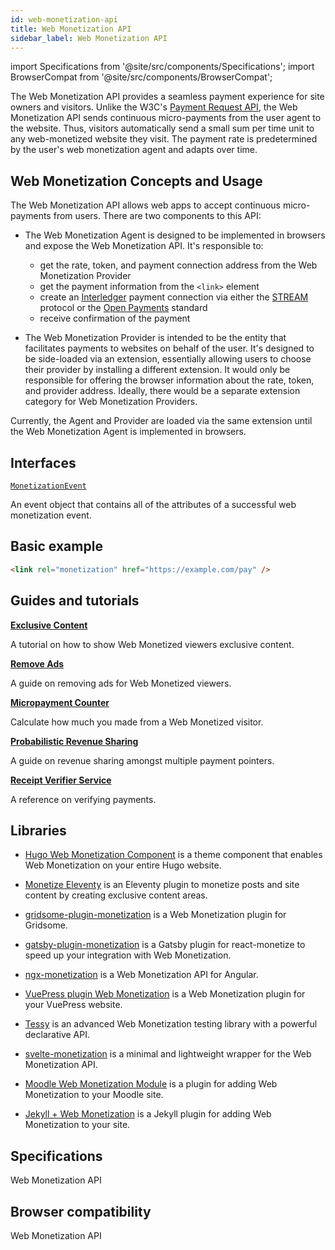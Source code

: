 ```yaml
---
id: web-monetization-api
title: Web Monetization API
sidebar_label: Web Monetization API
---
```


import Specifications from '@site/src/components/Specifications';
import BrowserCompat from '@site/src/components/BrowserCompat';

The Web Monetization API provides a seamless payment experience for site owners and visitors. Unlike the W3C's [Payment Request API](https://developer.mozilla.org/en-US/docs/Web/API/Payment_Request_API), the Web Monetization API sends continuous micro-payments from the user agent to the website. Thus, visitors automatically send a small sum per time unit to any web-monetized website they visit. The payment rate is predetermined by the user's web monetization agent and adapts over time.

## Web Monetization Concepts and Usage

The Web Monetization API allows web apps to accept continuous micro-payments from users. There are two components to this API:

- The Web Monetization Agent is designed to be implemented in browsers and expose the Web Monetization API. It's responsible to:
  - get the rate, token, and payment connection address from the Web Monetization Provider
  - get the payment information from the `<link>` element
  - create an [Interledger](https://interledger.org/) payment connection via either the [STREAM](https://interledger.org/rfcs/0029-stream/) protocol or the [Open Payments](https://docs.openpayments.guide/) standard
  - receive confirmation of the payment

- The Web Monetization Provider is intended to be the entity that facilitates payments to websites on behalf of the user. It's designed to be side-loaded via an extension, essentially allowing users to choose their provider by installing a different extension. It would only be responsible for offering the browser information about the rate, token, and provider address. Ideally, there would be a separate extension category for Web Monetization Providers. 

Currently, the Agent and Provider are loaded via the same extension until the Web Monetization Agent is implemented in browsers.


## Interfaces

[`MonetizationEvent`](monetization-event.md)

An event object that contains all of the attributes of a successful web monetization event.

## Basic example

```html
<link rel="monetization" href="https://example.com/pay" />
```

## Guides and tutorials

[**Exclusive Content**](exclusive-content.md)

A tutorial on how to show Web Monetized viewers exclusive content.

[**Remove Ads**](remove-ads.md)

A guide on removing ads for Web Monetized viewers.

[**Micropayment Counter**](counter.md)

Calculate how much you made from a Web Monetized visitor.

[**Probabilistic Revenue Sharing**](probabilistic-rev-sharing.md)

A guide on revenue sharing amongst multiple payment pointers.

[**Receipt Verifier Service**](receipt-verifier.md)

A reference on verifying payments.

## Libraries

- [Hugo Web Monetization Component](https://github.com/sabineschaller/hugo-webmonetization-component) is a theme component that enables Web Monetization on your entire Hugo website.

- [Monetize Eleventy](https://github.com/DanCanetti/eleventy-plugin-monetization) is an Eleventy plugin to monetize posts and site content by creating exclusive content areas.

- [gridsome-plugin-monetization](https://github.com/Sergix/gridsome-plugin-monetization) is a Web Monetization plugin for Gridsome.

- [gatsby-plugin-monetization](https://github.com/mrmuhammadali/gatsby-plugin-monetization) is a Gatsby plugin for react-monetize to speed up your integration with Web Monetization.

- [ngx-monetization](https://github.com/CDDelta/ngx-monetization) is a Web Monetization API for Angular.

- [VuePress plugin Web Monetization](https://github.com/spekulatius/vuepress-plugin-web-monetization) is a Web Monetization plugin for your VuePress website.

- [Tessy](https://github.com/VladimirMikulic/tessy) is an advanced Web Monetization testing library with a powerful declarative API.

- [svelte-monetization](https://github.com/wobsoriano/svelte-monetization) is a minimal and lightweight wrapper for the Web Monetization API.

- [Moodle Web Monetization Module](https://github.com/andrewhancox/moodle-local_webmonetization) is a plugin for adding Web Monetization to your Moodle site.

- [Jekyll + Web Monetization](https://github.com/philnash/jekyll-web_monetization) is a Jekyll plugin for adding Web Monetization to your site.

## Specifications

<Specifications>Web Monetization API</Specifications>

## Browser compatibility

<BrowserCompat data="webmonetization.json">Web Monetization API</BrowserCompat>
